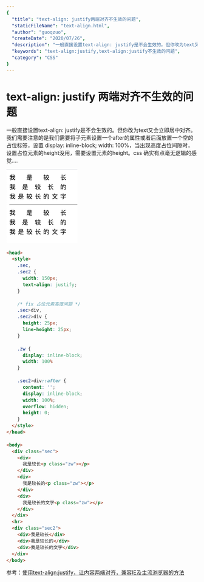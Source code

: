 ```yaml
---
{
  "title": "text-align: justify两端对齐不生效的问题",
  "staticFileName": "text-align.html",
  "author": "guoqzuo",
  "createDate": "2020/07/26",
  "description": "一般直接设置text-align: justify是不会生效的。但你改为text又会立即居中对齐。我们需要注意的是我们需要将子元素设置一个after的属性或者后面放置一个空的占位标签，设置 display: inline-block; width: 100%，当出现高度占位间隙时，设置占位元素的height没用，需要设置元素的height。css 确实有点毫无逻辑的感觉....",
  "keywords": "text-align:justify,text-align:justify不生效的问题",
  "category": "CSS"
}
---
```

# text-align: justify 两端对齐不生效的问题
一般直接设置text-align: justify是不会生效的。但你改为text又会立即居中对齐。我们需要注意的是我们需要将子元素设置一个after的属性或者后面放置一个空的占位标签，设置 display: inline-block; width: 100%，当出现高度占位间隙时，设置占位元素的height没用，需要设置元素的height。css 确实有点毫无逻辑的感觉....

![text_align_justify.png](../../../images/blog/css/text_align_justify.png)

```html
<head>
  <style>
    .sec,
    .sec2 {
      width: 150px;
      text-align: justify;
    }

    /* fix 占位元素高度问题 */
    .sec>div,
    .sec2>div {
      height: 25px;
      line-height: 25px;
    }

    .zw {
      display: inline-block;
      width: 100%
    }

    .sec2>div::after {
      content: '';
      display: inline-block;
      width: 100%;
      overflow: hidden;
      height: 0;
    }
  </style>
</head>

<body>
  <div class="sec">
    <div>
      我是较长<p class="zw"></p>
    </div>
    <div>
      我是较长的<p class="zw"></p>
    </div>
    <div>
      我是较长的文字<p class="zw"></p>
    </div>
  </div>
  <hr>
  <div class="sec2">
    <div>我是较长</div>
    <div>我是较长的</div>
    <div>我是较长的文字</div>
  </div>
</body>
```

参考：[使用text-align:justify，让内容两端对齐，兼容IE及主流浏览器的方法](https://blog.csdn.net/qq_29608143/article/details/83625318)

